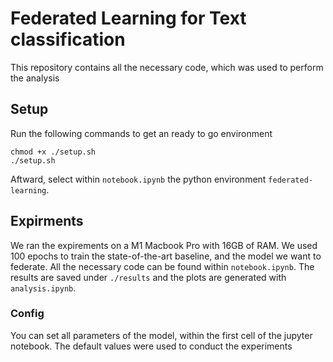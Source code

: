 # Federated Learning for Text classification
This repository contains all the necessary code, which was used to perform the analysis

## Setup
Run the following commands to get an ready to go environment

    chmod +x ./setup.sh
    ./setup.sh

Aftward, select within `notebook.ipynb` the python environment `federated-learning`.

## Expirments
We ran the expirements on a M1 Macbook Pro with 16GB of RAM. We used 100 epochs to train the state-of-the-art baseline, and the model we want to federate. 
All the necessary code can be found within `notebook.ipynb`. The results are saved under `./results` and the plots are generated with `analysis.ipynb`.

### Config
You can set all parameters of the model, within the first cell of the jupyter notebook. The default values were used to conduct the experiments